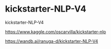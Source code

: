 # kickstarter-NLP-V4
kickstarter-NLP-V4

https://www.kaggle.com/oscarvilla/kickstarter-nlp

https://wandb.ai/ranuga-d/kickstarter-NLP-V4
